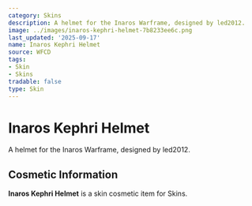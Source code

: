 ```yaml
---
category: Skins
description: A helmet for the Inaros Warframe, designed by led2012.
image: ../images/inaros-kephri-helmet-7b8233ee6c.png
last_updated: '2025-09-17'
name: Inaros Kephri Helmet
source: WFCD
tags:
- Skin
- Skins
tradable: false
type: Skin
---
```


# Inaros Kephri Helmet

A helmet for the Inaros Warframe, designed by led2012.

## Cosmetic Information

**Inaros Kephri Helmet** is a skin cosmetic item for Skins.

